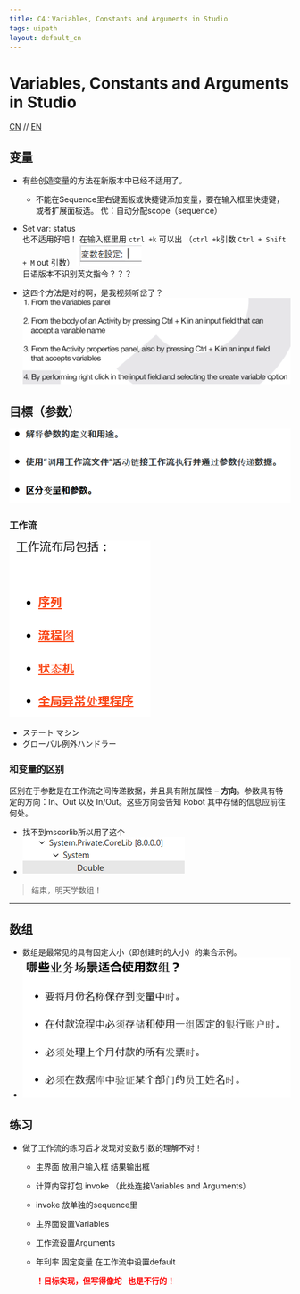 ```yaml
---
title: C4：Variables, Constants and Arguments in Studio
tags: uipath
layout: default_cn 
---
```


# Variables, Constants and Arguments in Studio

[CN](https://cloud.uipath.com/meisen/academy_/courses/studio-%E4%B8%AD%E7%9A%84%E5%8F%98%E9%87%8F%E5%92%8C%E5%8F%82%E6%95%B0)
//
[EN](https://cloud.uipath.com/meisen/academy_/courses/variables-constants-and-arguments-in-studio)

## 变量
-
  有些创造变量的方法在新版本中已经不适用了。
  - 不能在Sequence里右键面板或快捷键添加变量，要在输入框里快捷键，或者扩展面板选。 优：自动分配scope（sequence）
-
   Set var: status \
   也不适用好吧！
   在输入框里用 `ctrl +k` 可以出 （`ctrl +k`引数 `Ctrl + Shift + M` out 引数）
   ![](/images/111304.png)\
   日语版本不识别英文指令？？？

-
  这四个方法是对的啊，是我视频听岔了？
  ![alt text](/images/111305.png)

## 目標（参数）

 ![alt text](/images/111306.png)

### 工作流

 ![alt text](/images/111307.png)

- ステート マシン
- グローバル例外ハンドラー

### 和变量的区别
 区别在于参数是在工作流之间传递数据，并且具有附加属性 – **方向**。参数具有特定的方向：In、Out 以及 In/Out。这些方向会告知 Robot 其中存储的信息应前往何处。

 - 找不到mscorlib所以用了这个
 - ![alt text](/images/111308.png)


>结束，明天学数组！
---

## 数组

- 数组是最常见的具有固定大小（即创建时的大小）的集合示例。
- ![alt text](/images/111401.png)

## 练习

- 做了工作流的练习后才发现对变数引数的理解不对！

  - 主界面 放用户输入框 结果输出框
  - 计算内容打包 invoke （此处连接Variables and Arguments）
  - invoke 放单独的sequence里
  - 主界面设置Variables
  - 工作流设置Arguments
  - 年利率 固定变量 在工作流中设置default

    <span style="color: red; font-family:Noto Serif SC;">**！目标实现，但写得像坨💩也是不行的！**</span>


